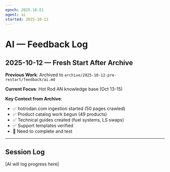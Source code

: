 ```yaml
---
epoch: 2025.10.E1
agent: ai
started: 2025-10-12
---
```


# AI — Feedback Log

## 2025-10-12 — Fresh Start After Archive

**Previous Work**: Archived to `archive/2025-10-12-pre-restart/feedback/ai.md`

**Current Focus**: Hot Rod AN knowledge base (Oct 13-15)

**Key Context from Archive**:
- ✅ hotrodan.com ingestion started (50 pages crawled)
- ✅ Product catalog work begun (49 products)
- ✅ Technical guides created (fuel systems, LS swaps)
- ✅ Support templates verified
- 🔄 Need to complete and test

---

## Session Log

[AI will log progress here]

